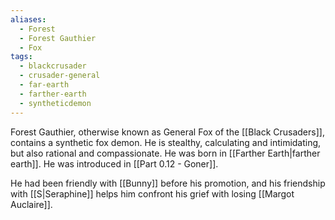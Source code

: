 ```yaml
---
aliases:
  - Forest
  - Forest Gauthier
  - Fox
tags:
  - blackcrusader
  - crusader-general
  - far-earth
  - farther-earth
  - syntheticdemon
---
```

Forest Gauthier, otherwise known as General Fox of the [[Black Crusaders]], contains a synthetic fox demon. He is stealthy, calculating and intimidating, but also rational and compassionate. He was born in [[Farther Earth|farther earth]]. He was introduced in [[Part 0.12 - Goner]].

He had been friendly with [[Bunny]] before his promotion, and his friendship with [[S|Seraphine]] helps him confront his grief with losing [[Margot Auclaire]]. 

